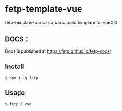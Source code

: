 # fetp-template-vue

fetp-template-basic is a basic build template for vue2.0

## DOCS：
Docs is published at https://fetp.github.io/fetp-docs/

##  Install

```
$ npm i -g fetp
```

## Usage

```
$ fetp i vue
```